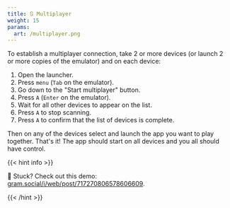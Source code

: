 ```yaml
---
title: 🔃 Multiplayer
weight: 15
params:
  art: /multiplayer.png
---
```


To establish a multiplayer connection, take 2 or more devices (or launch 2 or more copies of the emulator) and on each device:

1. Open the launcher.
1. Press `menu` (`Tab` on the emulator).
1. Go down to the "Start multiplayer" button.
1. Press `A` (`Enter` on the emulator).
1. Wait for all other devices to appear on the list.
1. Press `A` to stop scanning.
1. Press `A` to confirm that the list of devices is complete.

Then on any of the devices select and launch the app you want to play together. That's it! The app should start on all devices and you all should have control.

{{< hint info >}}

🎥 Stuck? Check out this demo: [gram.social/i/web/post/717270806578606609](https://gram.social/i/web/post/717270806578606609).

{{< /hint >}}
